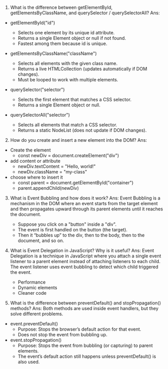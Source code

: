 1. What is the difference between getElementById, getElementsByClassName, and querySelector / querySelectorAll?
Ans: 
* getElementById("id")
    - Selects one element by its unique id attribute.
    - Returns a single Element object or null if not found.
    - Fastest among them because id is unique.

* getElementsByClassName("className")
    - Selects all elements with the given class name.
    - Returns a live HTMLCollection (updates automatically if DOM changes).
    - Must be looped to work with multiple elements.

* querySelector("selector")
    - Selects the first element that matches a CSS selector.
    - Returns a single Element object or null.

* querySelectorAll("selector")
    - Selects all elements that match a CSS selector.
    - Returns a static NodeList (does not update if DOM changes).

2. How do you create and insert a new element into the DOM?
Ans:
* Create the element
    - const newDiv = document.createElement("div")
* add content or attribute
    - newDiv.textContent = "Hello, world!"
    - newDiv.className = "my-class"
* choose where to insert it
    - const parent = document.getElementById("container")
    - parent.appendChild(newDiv)

3. What is Event Bubbling and how does it work?
Ans:
Event Bubbling is a mechanism in the DOM where an event starts from the target element and then propagates upward through its parent elements until it reaches the document.
    - Suppose you click on a "button" inside a "div".
    - The event is first handled on the button (the target).
    - Then it “bubbles up” to the div, then to the body, then to the document, and so on.

4. What is Event Delegation in JavaScript? Why is it useful?
Ans: 
Event Delegation is a technique in JavaScript where you attach a single event listener to a parent element instead of attaching listeners to each child. The event listener uses event bubbling to detect which child triggered the event.
    - Performance
    - Dynamic elements
    - Cleaner code

5. What is the difference between preventDefault() and stopPropagation() methods?
Ans:
Both methods are used inside event handlers, but they solve different problems.
* event.preventDefault()
    - Purpose: Stops the browser’s default action for that event.
    - Does not stop the event from bubbling up.
* event.stopPropagation()
    - Purpose: Stops the event from bubbling (or capturing) to parent elements.
    - The event’s default action still happens unless preventDefault() is also used.


    